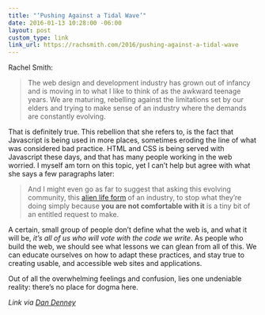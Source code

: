 ```yaml
---
title: "‘Pushing Against a Tidal Wave’"
date: 2016-01-13 10:28:00 -06:00
layout: post
custom_type: link
link_url: https://rachsmith.com/2016/pushing-against-a-tidal-wave
---
```


Rachel Smith:

> The web design and development industry has grown out of infancy and is moving in to what I like to think of as the awkward teenage years. We are maturing, rebelling against the limitations set by our elders and trying to make sense of an industry where the demands are constantly evolving.

That is definitely true. This rebellion that she refers to, is the fact that Javascript is being used in more places, sometimes eroding the line of what was considered bad practice. HTML and CSS is being served with Javascript these days, and that has many people working in the web worried. I myself am torn on this topic, yet I can’t help but agree with what she says a few paragraphs later:

> And I might even go as far to suggest that asking this evolving community, this [alien life form](http://www.factmag.com/2016/01/11/david-bowie-internet-jeremy-paxman-interview/) of an industry, to stop what they’re doing simply because **you are not comfortable with it** is a tiny bit of an entitled request to make.

A certain, small group of people don’t define what the web is, and what it will be, *it’s all of us who will vote with the code we write*. As people who build the web, we should see what lessons we can glean from all of this. We can educate ourselves on how to adapt these practices, and stay true to creating usable, and accessible web sites and applications.

Out of all the overwhelming feelings and confusion, lies one undeniable reality: there’s no place for dogma here.

*Link via [Dan Denney](https://twitter.com/dandenney)*
